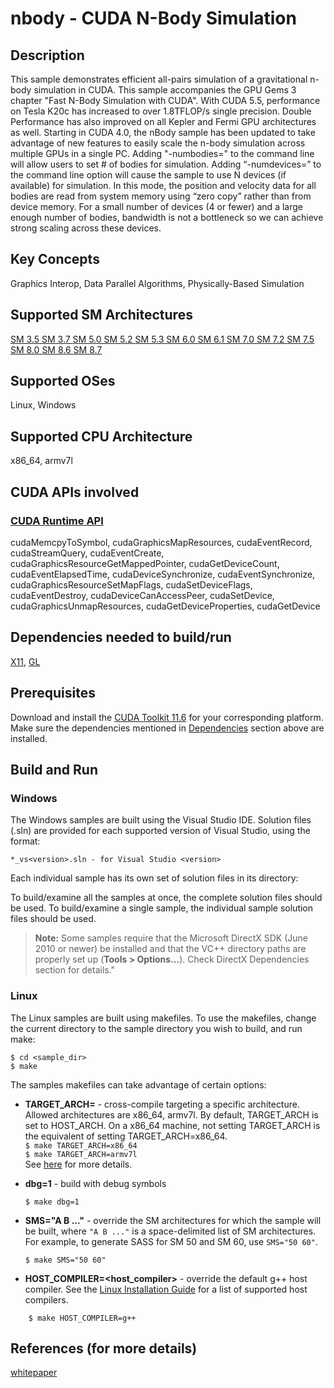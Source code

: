 # nbody - CUDA N-Body Simulation

## Description

This sample demonstrates efficient all-pairs simulation of a gravitational n-body simulation in CUDA.  This sample accompanies the GPU Gems 3 chapter "Fast N-Body Simulation with CUDA".  With CUDA 5.5, performance on Tesla K20c has increased to over 1.8TFLOP/s single precision.  Double Performance has also improved on all Kepler and Fermi GPU architectures as well.  Starting in CUDA 4.0, the nBody sample has been updated to take advantage of new features to easily scale the n-body simulation across multiple GPUs in a single PC.  Adding "-numbodies=<bodies>" to the command line will allow users to set # of bodies for simulation.  Adding “-numdevices=<N>” to the command line option will cause the sample to use N devices (if available) for simulation.  In this mode, the position and velocity data for all bodies are read from system memory using “zero copy” rather than from device memory.  For a small number of devices (4 or fewer) and a large enough number of bodies, bandwidth is not a bottleneck so we can achieve strong scaling across these devices.

## Key Concepts

Graphics Interop, Data Parallel Algorithms, Physically-Based Simulation

## Supported SM Architectures

[SM 3.5 ](https://developer.nvidia.com/cuda-gpus)  [SM 3.7 ](https://developer.nvidia.com/cuda-gpus)  [SM 5.0 ](https://developer.nvidia.com/cuda-gpus)  [SM 5.2 ](https://developer.nvidia.com/cuda-gpus)  [SM 5.3 ](https://developer.nvidia.com/cuda-gpus)  [SM 6.0 ](https://developer.nvidia.com/cuda-gpus)  [SM 6.1 ](https://developer.nvidia.com/cuda-gpus)  [SM 7.0 ](https://developer.nvidia.com/cuda-gpus)  [SM 7.2 ](https://developer.nvidia.com/cuda-gpus)  [SM 7.5 ](https://developer.nvidia.com/cuda-gpus)  [SM 8.0 ](https://developer.nvidia.com/cuda-gpus)  [SM 8.6 ](https://developer.nvidia.com/cuda-gpus)  [SM 8.7 ](https://developer.nvidia.com/cuda-gpus)

## Supported OSes

Linux, Windows

## Supported CPU Architecture

x86_64, armv7l

## CUDA APIs involved

### [CUDA Runtime API](http://docs.nvidia.com/cuda/cuda-runtime-api/index.html)
cudaMemcpyToSymbol, cudaGraphicsMapResources, cudaEventRecord, cudaStreamQuery, cudaEventCreate, cudaGraphicsResourceGetMappedPointer, cudaGetDeviceCount, cudaEventElapsedTime, cudaDeviceSynchronize, cudaEventSynchronize, cudaGraphicsResourceSetMapFlags, cudaSetDeviceFlags, cudaEventDestroy, cudaDeviceCanAccessPeer, cudaSetDevice, cudaGraphicsUnmapResources, cudaGetDeviceProperties, cudaGetDevice

## Dependencies needed to build/run
[X11](../../../README.md#x11), [GL](../../../README.md#gl)

## Prerequisites

Download and install the [CUDA Toolkit 11.6](https://developer.nvidia.com/cuda-downloads) for your corresponding platform.
Make sure the dependencies mentioned in [Dependencies]() section above are installed.

## Build and Run

### Windows
The Windows samples are built using the Visual Studio IDE. Solution files (.sln) are provided for each supported version of Visual Studio, using the format:
```
*_vs<version>.sln - for Visual Studio <version>
```
Each individual sample has its own set of solution files in its directory:

To build/examine all the samples at once, the complete solution files should be used. To build/examine a single sample, the individual sample solution files should be used.
> **Note:** Some samples require that the Microsoft DirectX SDK (June 2010 or newer) be installed and that the VC++ directory paths are properly set up (**Tools > Options...**). Check DirectX Dependencies section for details."

### Linux
The Linux samples are built using makefiles. To use the makefiles, change the current directory to the sample directory you wish to build, and run make:
```
$ cd <sample_dir>
$ make
```
The samples makefiles can take advantage of certain options:
*  **TARGET_ARCH=<arch>** - cross-compile targeting a specific architecture. Allowed architectures are x86_64, armv7l.
    By default, TARGET_ARCH is set to HOST_ARCH. On a x86_64 machine, not setting TARGET_ARCH is the equivalent of setting TARGET_ARCH=x86_64.<br/>
`$ make TARGET_ARCH=x86_64` <br/> `$ make TARGET_ARCH=armv7l` <br/>
    See [here](http://docs.nvidia.com/cuda/cuda-samples/index.html#cross-samples) for more details.
*   **dbg=1** - build with debug symbols
    ```
    $ make dbg=1
    ```
*   **SMS="A B ..."** - override the SM architectures for which the sample will be built, where `"A B ..."` is a space-delimited list of SM architectures. For example, to generate SASS for SM 50 and SM 60, use `SMS="50 60"`.
    ```
    $ make SMS="50 60"
    ```

*  **HOST_COMPILER=<host_compiler>** - override the default g++ host compiler. See the [Linux Installation Guide](http://docs.nvidia.com/cuda/cuda-installation-guide-linux/index.html#system-requirements) for a list of supported host compilers.
```
    $ make HOST_COMPILER=g++
```

## References (for more details)

[whitepaper](./doc/nbody_gems3_ch31.pdf)
